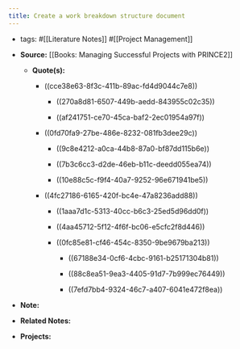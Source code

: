 ```yaml
---
title: Create a work breakdown structure document
---
```


- tags: #[[Literature Notes]] #[[Project Management]]

- **Source:** [[Books: Managing Successful Projects with PRINCE2]]
	 - **Quote(s):**
		 - ((cce38e63-8f3c-411b-89ac-fd4d9044c7e8))
			 - ((270a8d81-6507-449b-aedd-843955c02c35))

			 - ((af241751-ce70-45ca-baf2-2ec01954a97f))

		 - ((0fd70fa9-27be-486e-8232-081fb3dee29c))
			 - ((9c8e4212-a0ca-44b8-87a0-bf87dd115b6e))

			 - ((7b3c6cc3-d2de-46eb-b11c-deedd055ea74))

			 - ((10e88c5c-f9f4-40a7-9252-96e671941be5))

		 - ((4fc27186-6165-420f-bc4e-47a8236add88))
			 - ((1aaa7d1c-5313-40cc-b6c3-25ed5d96dd0f))

			 - ((4aa45712-5f12-4f6f-bc06-e5cfc2f8d446))

			 - ((0fc85e81-cf46-454c-8350-9be9679ba213))
				 - ((67188e34-0cf6-4cbc-9161-b25171304b81))

				 - ((88c8ea51-9ea3-4405-91d7-7b999ec76449))

				 - ((7efd7bb4-9324-46c7-a407-6041e472f8ea))

- **Note:**

- **Related Notes:**

- **Projects:**
